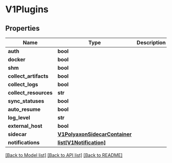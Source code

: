 # V1Plugins

## Properties
Name | Type | Description | Notes
------------ | ------------- | ------------- | -------------
**auth** | **bool** |  | [optional] 
**docker** | **bool** |  | [optional] 
**shm** | **bool** |  | [optional] 
**collect_artifacts** | **bool** |  | [optional] 
**collect_logs** | **bool** |  | [optional] 
**collect_resources** | **str** |  | [optional] 
**sync_statuses** | **bool** |  | [optional] 
**auto_resume** | **bool** |  | [optional] 
**log_level** | **str** |  | [optional] 
**external_host** | **bool** |  | [optional] 
**sidecar** | [**V1PolyaxonSidecarContainer**](V1PolyaxonSidecarContainer.md) |  | [optional] 
**notifications** | [**list[V1Notification]**](V1Notification.md) |  | [optional] 

[[Back to Model list]](../README.md#documentation-for-models) [[Back to API list]](../README.md#documentation-for-api-endpoints) [[Back to README]](../README.md)


